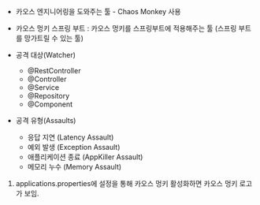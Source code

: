 * 카오스 엔지니어링을 도와주는 툴 - Chaos Monkey 사용
* 카오스 멍키 스프링 부트 : 카오스 멍키를 스프링부트에 적용해주는 툴 (스프링 부트를 망가트릴 수 있는 툴)

* 공격 대상(Watcher)
  * @RestController
  * @Controller
  * @Service
  * @Repository 
  * @Component

* 공격 유형(Assaults)
  * 응답 지연 (Latency Assault)
  * 예외 발생 (Exception Assault)
  * 애플리케이션 종료 (AppKiller Assault)
  * 메모리 누수 (Memory Assault)

1. applications.properties에 설정을 통해 카오스 멍키 활성화하면 카오스 멍키 로고가 보임.